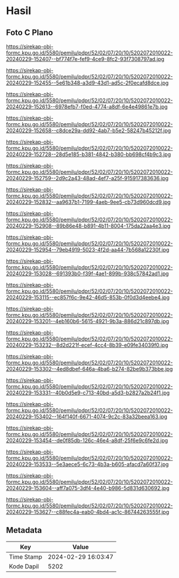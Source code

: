 # Hasil

## Foto C Plano

https://sirekap-obj-formc.kpu.go.id/5580/pemilu/pdpr/52/02/07/20/10/5202072010022-20240229-152407--bf774f7e-fef9-4ce9-8fc2-93f7308797ad.jpg

https://sirekap-obj-formc.kpu.go.id/5580/pemilu/pdpr/52/02/07/20/10/5202072010022-20240229-152455--5e61b348-a3d9-43d1-ad5c-2f0ecafd8dce.jpg

https://sirekap-obj-formc.kpu.go.id/5580/pemilu/pdpr/52/02/07/20/10/5202072010022-20240229-152613--6978efb7-f0ed-4774-a8df-6e4e49861e7b.jpg

https://sirekap-obj-formc.kpu.go.id/5580/pemilu/pdpr/52/02/07/20/10/5202072010022-20240229-152658--c8dce29a-dd92-4ab7-b5e2-58247b45212f.jpg

https://sirekap-obj-formc.kpu.go.id/5580/pemilu/pdpr/52/02/07/20/10/5202072010022-20240229-152728--28d5e185-b381-4842-b380-bb698cf4b9c3.jpg

https://sirekap-obj-formc.kpu.go.id/5580/pemilu/pdpr/52/02/07/20/10/5202072010022-20240229-152759--2d9c2a43-48ad-4ef7-a25f-915917383636.jpg

https://sirekap-obj-formc.kpu.go.id/5580/pemilu/pdpr/52/02/07/20/10/5202072010022-20240229-152832--aa9637b1-7199-4aeb-9ee5-cb73d960dcd9.jpg

https://sirekap-obj-formc.kpu.go.id/5580/pemilu/pdpr/52/02/07/20/10/5202072010022-20240229-152908--89b86e48-b891-4b11-8004-175da22aa4e3.jpg

https://sirekap-obj-formc.kpu.go.id/5580/pemilu/pdpr/52/02/07/20/10/5202072010022-20240229-152954--79eb4919-5023-4f2d-aa44-7b568a12230f.jpg

https://sirekap-obj-formc.kpu.go.id/5580/pemilu/pdpr/52/02/07/20/10/5202072010022-20240229-153028--691393b0-f39f-4ae1-899b-938c57842ad1.jpg

https://sirekap-obj-formc.kpu.go.id/5580/pemilu/pdpr/52/02/07/20/10/5202072010022-20240229-153115--ec857f6c-9e42-46d5-853b-0f0d3d4eebe4.jpg

https://sirekap-obj-formc.kpu.go.id/5580/pemilu/pdpr/52/02/07/20/10/5202072010022-20240229-153201--4eb160b6-5615-4921-9b3a-886d21c897db.jpg

https://sirekap-obj-formc.kpu.go.id/5580/pemilu/pdpr/52/02/07/20/10/5202072010022-20240229-153232--8d2d221f-ecef-4cc4-8b39-e09fe34039f0.jpg

https://sirekap-obj-formc.kpu.go.id/5580/pemilu/pdpr/52/02/07/20/10/5202072010022-20240229-153302--4ed8dbef-646a-4ba6-b274-82be9b373bbe.jpg

https://sirekap-obj-formc.kpu.go.id/5580/pemilu/pdpr/52/02/07/20/10/5202072010022-20240229-153331--40b0d5e9-c713-40bd-a5d3-b2827a2b24f1.jpg

https://sirekap-obj-formc.kpu.go.id/5580/pemilu/pdpr/52/02/07/20/10/5202072010022-20240229-153402--164f140f-6671-4074-9c2c-83a32beea163.jpg

https://sirekap-obj-formc.kpu.go.id/5580/pemilu/pdpr/52/02/07/20/10/5202072010022-20240229-153454--de0f85db-126c-46e4-a8df-25f6e9c6fe2d.jpg

https://sirekap-obj-formc.kpu.go.id/5580/pemilu/pdpr/52/02/07/20/10/5202072010022-20240229-153533--5e3aece5-6c73-4b3a-b605-afacd7a60f37.jpg

https://sirekap-obj-formc.kpu.go.id/5580/pemilu/pdpr/52/02/07/20/10/5202072010022-20240229-153604--aff7a075-3df4-4e40-b986-5d831d630692.jpg

https://sirekap-obj-formc.kpu.go.id/5580/pemilu/pdpr/52/02/07/20/10/5202072010022-20240229-153627--c88fec4a-eab0-4bd4-ac1c-86744263555f.jpg


## Metadata

| Key        | Value               |
| ---------- | ------------------- |
| Time Stamp | 2024-02-29 16:03:47 |
| Kode Dapil | 5202                |



